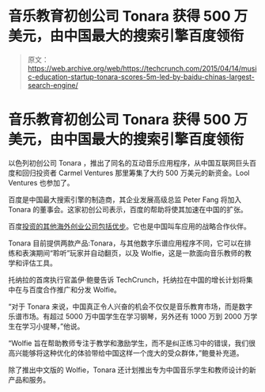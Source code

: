 # 音乐教育初创公司 Tonara 获得 500 万美元，由中国最大的搜索引擎百度领衔

> 原文：<https://web.archive.org/web/https://techcrunch.com/2015/04/14/music-education-startup-tonara-scores-5m-led-by-baidu-chinas-largest-search-engine/>

# 音乐教育初创公司 Tonara 获得 500 万美元，由中国最大的搜索引擎百度领衔

以色列初创公司 Tonara ，推出了同名的互动音乐应用程序，从中国互联网巨头百度和回归投资者 Carmel Ventures 那里筹集了大约 500 万美元的新资金。Lool Ventures 也参加了。

百度是中国最大搜索引擎的制造商，其企业发展高级总监 Peter Fang 将加入 Tonara 的董事会。这家初创公司表示，百度的帮助将使其加速在中国的扩张。

百度[投资的其他海外创业公司包括优步](https://web.archive.org/web/20230323203630/https://techcrunch.com/2014/12/16/baiduber-is-a-do/)。它也是中国叫车应用的战略合作伙伴。

Tonara 目前提供两款产品:Tonara，与其他数字乐谱应用程序不同，它可以在排练和表演期间“聆听”玩家并自动翻页，以及 Wolfie，这是一款面向音乐教师的教学和评估工具。

托纳拉的首席执行官盖伊·鲍曼告诉 TechCrunch，托纳拉在中国的增长计划将集中在与百度合作推广和分发 Wolfie。

“对于 Tonara 来说，中国真正令人兴奋的机会不仅仅是音乐教育市场，而是数字乐谱市场。有超过 5000 万中国学生在学习钢琴，另外还有 1000 万到 2000 万学生在学习小提琴，”他说。

“Wolfie 旨在帮助教师专注于教学和激励学生，而不是纠正练习中的错误，我们很高兴能够将这种优化的体验带给中国这样一个庞大的受众群体，”鲍曼补充道。

除了推出中文版的 Wolfie，Tonara 还计划推出专为中国音乐学生和教师设计的新产品和服务。